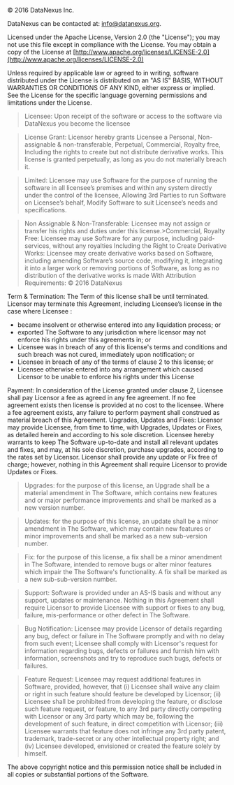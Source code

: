 &copy; 2016 DataNexus Inc.

DataNexus can be contacted at: [info@datanexus.org](mailto:info@datanexus.org).

Licensed under the Apache License, Version 2.0 (the "License"); you may not use this file except in compliance with the License. You may obtain a copy of the License at [http://www.apache.org/licenses/LICENSE-2.0](http://www.apache.org/licenses/LICENSE-2.0)

Unless required by applicable law or agreed to in writing, software distributed under the License is distributed on an "AS IS" BASIS, WITHOUT WARRANTIES OR CONDITIONS OF ANY KIND, either express or implied. See the License for the specific language governing permissions and limitations under the License.

>Licensee:  Upon receipt of the software or access to the software via DataNexus you become the licensee

>License Grant: Licensor hereby grants Licensee a Personal, Non-assignable & non-transferable, Perpetual, Commercial, Royalty free, Including the rights to create but not distribute derivative works. This license is granted perpetually, as long as you do not materially breach it.

>Limited: Licensee may use Software for the purpose of running the software in all licensee’s premises and within any system directly under the control of the licensee, Allowing 3rd Parties to run Software on Licensee’s behalf, Modify Software to suit Licensee’s needs and specifications.

>Non Assignable & Non-Transferable: Licensee may not assign or transfer his rights and duties under this license.>Commercial, Royalty Free: Licensee may use Software for any purpose, including paid-services, without any royalties Including the Right to Create Derivative Works: Licensee may create derivative works based on Software, including amending Software’s source code, modifying it, integrating it into a larger work or removing portions of Software, as long as no distribution of the derivative works is made With Attribution Requirements: &copy; 2016 DataNexus

Term & Termination: The Term of this license shall be until terminated. Licensor may terminate this Agreement, including Licensee’s license in the case where Licensee :

* became insolvent or otherwise entered into any liquidation process; or
*	exported The Software to any jurisdiction where licensor may not enforce his rights under this agreements in; or
*	Licensee was in breach of any of this license's terms and conditions and such breach was not cured, immediately upon notification; or
*	Licensee in breach of any of the terms of clause 2 to this license; or
*	Licensee otherwise entered into any arrangement which caused Licensor to be unable to enforce his rights under this License

Payment: In consideration of the License granted under clause 2, Licensee shall pay Licensor a fee as agreed in any fee agreement. If no fee agreement exists then license is provided at no cost to the licensee. Where a fee agreement exists, any failure to perform payment shall construed as material breach of this Agreement.
Upgrades, Updates and Fixes: Licensor may provide Licensee, from time to time, with Upgrades, Updates or Fixes, as detailed herein and according to his sole discretion. Licensee hereby warrants to keep The Software up-to-date and install all relevant updates and fixes, and may, at his sole discretion, purchase upgrades, according to the rates set by Licensor. Licensor shall provide any update or Fix free of charge; however, nothing in this Agreement shall require Licensor to provide Updates or Fixes.

>Upgrades: for the purpose of this license, an Upgrade shall be a material amendment in The Software, which contains new features and or major performance improvements and shall be marked as a new version number.

>Updates: for the purpose of this license, an update shall be a minor amendment in The Software, which may contain new features or minor improvements and shall be marked as a new sub-version number. 

>Fix: for the purpose of this license, a fix shall be a minor amendment in The Software, intended to remove bugs or alter minor features which impair the The Software's functionality. A fix shall be marked as a new sub-sub-version number. 

>Support: Software is provided under an AS-IS basis and without any support, updates or maintenance. Nothing in this Agreement shall require Licensor to provide Licensee with support or fixes to any bug, failure, mis-performance or other defect in The Software.

>Bug Notification: Licensee may provide Licensor of details regarding any bug, defect or failure in The Software promptly and with no delay from such event; Licensee shall comply with Licensor's request for information regarding bugs, defects or failures and furnish him with information, screenshots and try to reproduce such bugs, defects or failures.

>Feature Request: Licensee may request additional features in Software, provided, however, that (i) Licensee shall waive any claim or right in such feature should feature be developed by Licensor; (ii) Licensee shall be prohibited from developing the feature, or disclose such feature request, or feature, to any 3rd party directly competing with Licensor or any 3rd party which may be, following the development of such feature, in direct competition with Licensor; (iii) Licensee warrants that feature does not infringe any 3rd party patent, trademark, trade-secret or any other intellectual property right; and (iv) Licensee developed, envisioned or created the feature solely by himself.

The above copyright notice and this permission notice shall be included in all copies or substantial portions of the Software.
